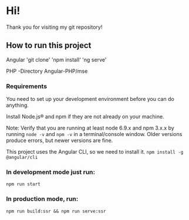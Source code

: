 # Hi!
Thank you for visiting my git repository!

## How to run this project
Angular
'git clone'
'npm install'
'ng serve'

PHP
-Directory
Angular-PHP/mse

### Requirements
You need to set up your development environment before you can do anything.

Install Node.js® and npm if they are not already on your machine.

Note: Verify that you are running at least node 6.9.x and npm 3.x.x by running `node -v` and `npm -v` in a terminal/console window. Older versions produce errors, but newer versions are fine.

This project uses the Angular CLI, so we need to install it.
`npm install -g @angular/cli`

### In development mode just run:
`npm run start`

### In production mode, run:
`npm run build:ssr && npm run serve:ssr`
